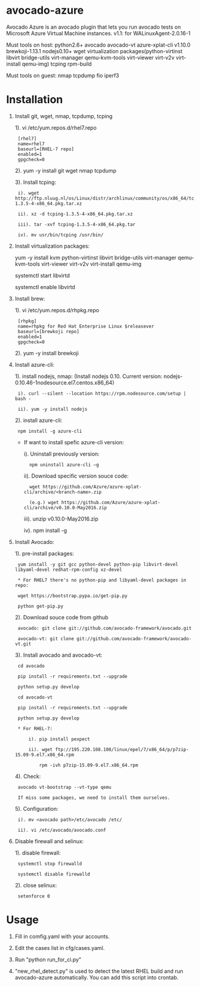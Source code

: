 # avocado-azure
Avocado Azure is an avocado plugin that lets you run avocado tests on Microsoft Azure Virtual Machine instances.
v1.1: for WALinuxAgent-2.0.16-1

Must tools on host:
python2.6+
avocado
avocado-vt
azure-xplat-cli v1.10.0
brewkoji-1.13.1
nodejs0.10+
wget
virtualization packages(python-virtinst libvirt bridge-utils virt-manager qemu-kvm-tools virt-viewer virt-v2v virt-install qemu-img)
tcping
rpm-build

Must tools on guest:
nmap
tcpdump
fio
iperf3
# Installation
1. Install git, wget, nmap, tcpdump, tcping

    1). vi /etc/yum.repos.d/rhel7.repo

        [rhel7]
        name=rhel7
        baseurl=[RHEL-7 repo]
        enabled=1
        gpgcheck=0

    2). yum -y install git wget nmap tcpdump

    3). Install tcping:

        i). wget http://ftp.nluug.nl/os/Linux/distr/archlinux/community/os/x86_64/tcping-1.3.5-4-x86_64.pkg.tar.xz

        ii). xz -d tcping-1.3.5-4-x86_64.pkg.tar.xz

        iii). tar -xvf tcping-1.3.5-4-x86_64.pkg.tar

        iv). mv usr/bin/tcping /usr/bin/



2. Install virtualization packages:

    yum -y install kvm python-virtinst libvirt  bridge-utils virt-manager qemu-kvm-tools  virt-viewer  virt-v2v virt-install qemu-img

    systemctl start libvirtd

    systemctl enable libvirtd



3. Install brew:

    1). vi /etc/yum.repos.d/rhpkg.repo

        [rhpkg]
        name=rhpkg for Red Hat Enterprise Linux $releasever
        baseurl=[brewkoji repo]
        enabled=1
        gpgcheck=0

    2). yum -y install brewkoji



4. Install azure-cli:

    1). install nodejs, nmap: (Install nodejs 0.10. Current version: nodejs-0.10.46-1nodesource.el7.centos.x86_64)

        i). curl --silent --location https://rpm.nodesource.com/setup | bash -

        ii). yum -y install nodejs

    2). install azure-cli:

        npm install -g azure-cli

    * If want to install spefic azure-cli version:

        i). Uninstall previously version:

            npm uninstall azure-cli –g

        ii). Download specific version souce code:

            wget https://github.com/Azure/azure-xplat-cli/archive/<branch-name>.zip

            (e.g.) wget https://github.com/Azure/azure-xplat-cli/archive/v0.10.0-May2016.zip

        iii). unzip v0.10.0-May2016.zip

        iv). npm install -g <path to the azure cli unzip folder>



4. Install Avocado:

    1). pre-install packages:

        yum install -y git gcc python-devel python-pip libvirt-devel libyaml-devel redhat-rpm-config xz-devel

        * For RHEL7 there's no python-pip and libyaml-devel packages in repo:

        wget https://bootstrap.pypa.io/get-pip.py

        python get-pip.py        



    2). Download souce code from github

        avocado: git clone git://github.com/avocado-framework/avocado.git

        avocado-vt: git clone git://github.com/avocado-framework/avocado-vt.git



    3). Install avocado and avocado-vt:

        cd avocado

        pip install -r requirements.txt --upgrade  

        python setup.py develop

        cd avocado-vt

        pip install -r requirements.txt --upgrade  

        python setup.py develop

        * For RHEL-7: 

            i). pip install pexpect

            ii). wget ftp://195.220.108.108/linux/epel/7/x86_64/p/p7zip-15.09-9.el7.x86_64.rpm

                rpm -ivh p7zip-15.09-9.el7.x86_64.rpm



    4). Check:

        avocado vt-bootstrap --vt-type qemu

        If miss some packages, we need to install them ourselves. 



    5). Configuration:

        i). mv <avocado path>/etc/avocado /etc/

        ii). vi /etc/avocado/avocado.conf

            

5. Disable firewall and selinux:

    1). disable firewall:   

        systemctl stop firewalld

        systemctl disable firewalld

    2). close selinux:

        setenforce 0


# Usage
1. Fill in comfig.yaml with your accounts.

2. Edit the cases list in cfg/cases.yaml.

3. Run "python run_for_ci.py"

4. "new_rhel_detect.py" is used to detect the latest RHEL build and run avocado-azure automatically. You can add this script into crontab.
